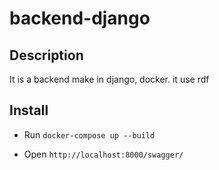 # backend-django

## Description
    
It is a backend make in django, docker. it use rdf

## Install

- Run `docker-compose up --build`

- Open `http://localhost:8000/swagger/`
